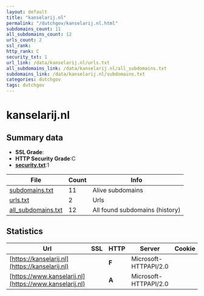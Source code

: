 ```yaml
---
layout: default
title: "kanselarij.nl"
permalink: "/dutchgov/kanselarij.nl.html"
subdomains_count: 11
all_subdomains_count: 12
urls_count: 2
ssl_rank: 
http_rank: C
security_txt: 1
url_link: /data/kanselarij.nl/urls.txt
all_subdomains_link: /data/kanselarij.nl/all_subdomains.txt
subdomains_link: /data/kanselarij.nl/subdomains.txt
categories: dutchgov
tags: dutchgov
---
```



# kanselarij.nl
## Summary data


 - **SSL Grade**:
 - **HTTP Security Grade**:C
 - **[security.txt](https://www.digitaleoverheid.nl/nieuws/standaard-security-txt-nu-verplicht-voor-overheid/)**:1


| File       | Count | Info |
|------------|-------|------|
|[subdomains.txt](/DutchGovScope/data/kanselarij.nl/subdomains.txt)|11|Alive subdomains|
|[urls.txt](/DutchGovScope/data/kanselarij.nl/urls.txt)|2|Urls|
|[all_subdomains.txt](/DutchGovScope/data/kanselarij.nl/all_subdomains.txt)|12|All found subdomains (history)|


## Statistics


| Url | SSL | HTTP | Server | Cookie | HSTS | CORS | CTO | CSP | XFO | XXP | RP |FP| Tech |Title |
|--------|-------|-------|------|------|------|------|------|------|------|------|------|------|------|------|
|[https://kanselarij.nl](https://kanselarij.nl)| | **F**|Microsoft-HTTPAPI/2.0| | | | | | | | :white_check_mark: | |Microsoft HTTPAPI:2.0|Not Found|
|[https://www.kanselarij.nl](https://www.kanselarij.nl)| | **A**|Microsoft-HTTPAPI/2.0| |:white_check_mark: | | |:warning: | :white_check_mark: | :white_check_mark: | :white_check_mark: | |Microsoft HTTPAPI:2.0|Not Found|

